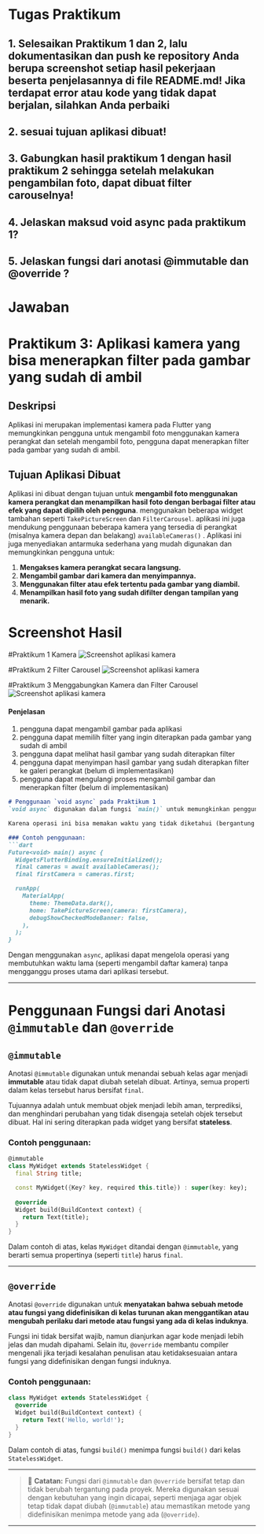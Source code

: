 # Tugas Praktikum

## 1. Selesaikan Praktikum 1 dan 2, lalu dokumentasikan dan push ke repository Anda berupa screenshot setiap hasil pekerjaan beserta penjelasannya di file README.md! Jika terdapat error atau kode yang tidak dapat berjalan, silahkan Anda perbaiki 
## 2. sesuai tujuan aplikasi dibuat!
## 3. Gabungkan hasil praktikum 1 dengan hasil praktikum 2 sehingga setelah melakukan pengambilan foto, dapat dibuat filter carouselnya!
## 4. Jelaskan maksud void async pada praktikum 1?
## 5. Jelaskan fungsi dari anotasi @immutable dan @override ?

# Jawaban

# Praktikum 3: Aplikasi kamera yang bisa menerapkan filter pada gambar yang sudah di ambil

## Deskripsi
Aplikasi ini merupakan implementasi kamera pada Flutter yang memungkinkan pengguna untuk mengambil foto menggunakan kamera perangkat dan setelah mengambil foto, pengguna dapat menerapkan filter pada gambar yang sudah di ambil.

## Tujuan Aplikasi Dibuat
Aplikasi ini dibuat dengan tujuan untuk **mengambil foto menggunakan kamera perangkat dan menampilkan hasil foto dengan berbagai filter atau efek yang dapat dipilih oleh pengguna**. menggunakan beberapa widget tambahan seperti `TakePictureScreen` dan `FilterCarousel`. aplikasi ini juga mendukung penggunaan beberapa kamera yang tersedia di perangkat (misalnya kamera depan dan belakang) `availableCameras()` . Aplikasi ini juga menyediakan antarmuka sederhana yang mudah digunakan dan memungkinkan pengguna untuk:

1. **Mengakses kamera perangkat secara langsung.**
2. **Mengambil gambar dari kamera dan menyimpannya.**
3. **Menggunakan filter atau efek tertentu pada gambar yang diambil.**
4. **Menampilkan hasil foto yang sudah difilter dengan tampilan yang menarik.**

# Screenshot Hasil
#Praktikum 1 Kamera
![Screenshot aplikasi kamera](assets/kamera.gif)

#Praktikum 2 Filter Carousel
![Screenshot aplikasi kamera](assets/photo-filter-carousel.gif)

#Praktikum 3 Menggabungkan Kamera dan Filter Carousel
![Screenshot aplikasi kamera](assets/kamera-dan-photo-filter-carousel.gif)

#### Penjelasan
1. pengguna dapat mengambil gambar pada aplikasi
2. pengguna dapat memilih filter yang ingin diterapkan pada gambar yang sudah di ambil
3. pengguna dapat melihat hasil gambar yang sudah diterapkan filter
4. pengguna dapat menyimpan hasil gambar yang sudah diterapkan filter ke galeri perangkat (belum di implementasikan)
5. pengguna dapat mengulangi proses mengambil gambar dan menerapkan filter (belum di implementasikan)

```markdown
# Penggunaan `void async` pada Praktikum 1
`void async` digunakan dalam fungsi `main()` untuk memungkinkan penggunaan operasi asynchronous di dalamnya. Pada praktikum 1, operasi asynchronous digunakan untuk mendapatkan daftar kamera yang tersedia dengan memanggil fungsi `availableCameras()` yang membutuhkan waktu untuk menyelesaikan prosesnya.  

Karena operasi ini bisa memakan waktu yang tidak diketahui (bergantung pada perangkat), maka perlu ditandai dengan kata kunci `async` agar aplikasi tidak berhenti sementara menunggu hasilnya. Kata kunci `await` digunakan untuk menunggu hasil dari operasi asynchronous tersebut sebelum melanjutkan ke proses berikutnya.  

### Contoh penggunaan:  
```dart
Future<void> main() async {
  WidgetsFlutterBinding.ensureInitialized();
  final cameras = await availableCameras();
  final firstCamera = cameras.first;

  runApp(
    MaterialApp(
      theme: ThemeData.dark(),
      home: TakePictureScreen(camera: firstCamera),
      debugShowCheckedModeBanner: false,
    ),
  );
}
```
Dengan menggunakan `async`, aplikasi dapat mengelola operasi yang membutuhkan waktu lama (seperti mengambil daftar kamera) tanpa mengganggu proses utama dari aplikasi tersebut.  

---

# Penggunaan Fungsi dari Anotasi `@immutable` dan `@override`

## `@immutable`
Anotasi `@immutable` digunakan untuk menandai sebuah kelas agar menjadi **immutable** atau tidak dapat diubah setelah dibuat. Artinya, semua properti dalam kelas tersebut harus bersifat `final`.  

Tujuannya adalah untuk membuat objek menjadi lebih aman, terprediksi, dan menghindari perubahan yang tidak disengaja setelah objek tersebut dibuat. Hal ini sering diterapkan pada widget yang bersifat **stateless**.  

### Contoh penggunaan:  
```dart
@immutable
class MyWidget extends StatelessWidget {
  final String title;

  const MyWidget({Key? key, required this.title}) : super(key: key);
  
  @override
  Widget build(BuildContext context) {
    return Text(title);
  }
}
```
Dalam contoh di atas, kelas `MyWidget` ditandai dengan `@immutable`, yang berarti semua propertinya (seperti `title`) harus `final`.  

---

## `@override`
Anotasi `@override` digunakan untuk **menyatakan bahwa sebuah metode atau fungsi yang didefinisikan di kelas turunan akan menggantikan atau mengubah perilaku dari metode atau fungsi yang ada di kelas induknya**.  

Fungsi ini tidak bersifat wajib, namun dianjurkan agar kode menjadi lebih jelas dan mudah dipahami. Selain itu, `@override` membantu compiler mengenali jika terjadi kesalahan penulisan atau ketidaksesuaian antara fungsi yang didefinisikan dengan fungsi induknya.  

### Contoh penggunaan:  
```dart
class MyWidget extends StatelessWidget {
  @override
  Widget build(BuildContext context) {
    return Text('Hello, world!');
  }
}
```
Dalam contoh di atas, fungsi `build()` menimpa fungsi `build()` dari kelas `StatelessWidget`.  

---

> 🔑 **Catatan:** Fungsi dari `@immutable` dan `@override` bersifat tetap dan tidak berubah tergantung pada proyek. Mereka digunakan sesuai dengan kebutuhan yang ingin dicapai, seperti menjaga agar objek tetap tidak dapat diubah (`@immutable`) atau memastikan metode yang didefinisikan menimpa metode yang ada (`@override`).  

---
